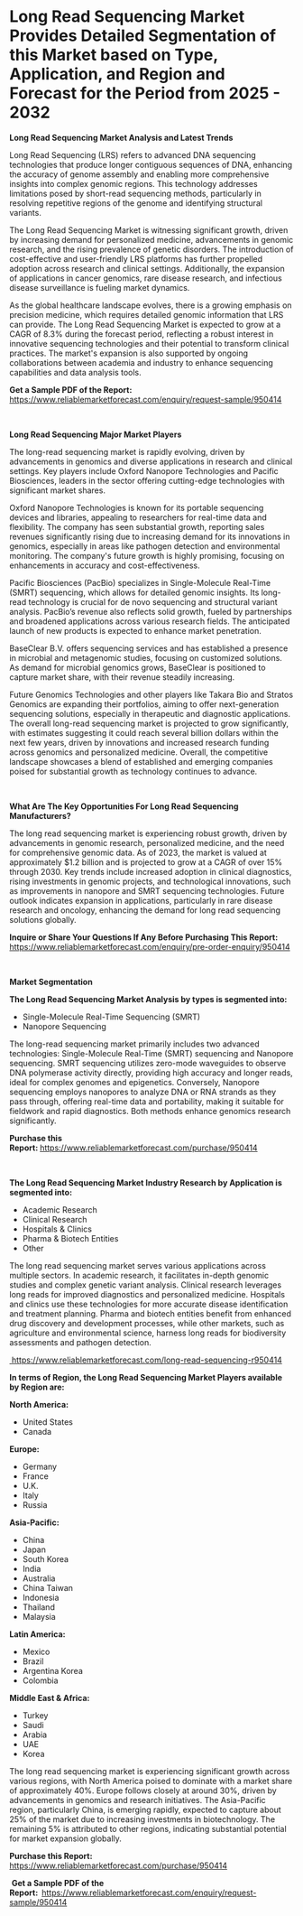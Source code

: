 <p><h1>Long Read Sequencing Market Provides Detailed Segmentation of this Market based on Type, Application, and Region and Forecast for the Period from 2025 - 2032</h1></p><p><strong>Long Read Sequencing Market Analysis and Latest Trends</strong></p>
<p><p>Long Read Sequencing (LRS) refers to advanced DNA sequencing technologies that produce longer contiguous sequences of DNA, enhancing the accuracy of genome assembly and enabling more comprehensive insights into complex genomic regions. This technology addresses limitations posed by short-read sequencing methods, particularly in resolving repetitive regions of the genome and identifying structural variants.</p><p>The Long Read Sequencing Market is witnessing significant growth, driven by increasing demand for personalized medicine, advancements in genomic research, and the rising prevalence of genetic disorders. The introduction of cost-effective and user-friendly LRS platforms has further propelled adoption across research and clinical settings. Additionally, the expansion of applications in cancer genomics, rare disease research, and infectious disease surveillance is fueling market dynamics.</p><p>As the global healthcare landscape evolves, there is a growing emphasis on precision medicine, which requires detailed genomic information that LRS can provide. The Long Read Sequencing Market is expected to grow at a CAGR of 8.3% during the forecast period, reflecting a robust interest in innovative sequencing technologies and their potential to transform clinical practices. The market's expansion is also supported by ongoing collaborations between academia and industry to enhance sequencing capabilities and data analysis tools.</p></p>
<p><strong>Get a Sample PDF of the Report:&nbsp;</strong> <a href="https://www.reliablemarketforecast.com/enquiry/request-sample/950414?utm_campaign=3541&utm_medium=2&utm_source=Github&utm_content=ia&utm_term=17042025&utm_id=long-read-sequencing">https://www.reliablemarketforecast.com/enquiry/request-sample/950414</a></p>
<p>&nbsp;</p>
<p><strong>Long Read Sequencing Major Market Players</strong></p>
<p><p>The long-read sequencing market is rapidly evolving, driven by advancements in genomics and diverse applications in research and clinical settings. Key players include Oxford Nanopore Technologies and Pacific Biosciences, leaders in the sector offering cutting-edge technologies with significant market shares.</p><p>Oxford Nanopore Technologies is known for its portable sequencing devices and libraries, appealing to researchers for real-time data and flexibility. The company has seen substantial growth, reporting sales revenues significantly rising due to increasing demand for its innovations in genomics, especially in areas like pathogen detection and environmental monitoring. The company's future growth is highly promising, focusing on enhancements in accuracy and cost-effectiveness.</p><p>Pacific Biosciences (PacBio) specializes in Single-Molecule Real-Time (SMRT) sequencing, which allows for detailed genomic insights. Its long-read technology is crucial for de novo sequencing and structural variant analysis. PacBio’s revenue also reflects solid growth, fueled by partnerships and broadened applications across various research fields. The anticipated launch of new products is expected to enhance market penetration.</p><p>BaseClear B.V. offers sequencing services and has established a presence in microbial and metagenomic studies, focusing on customized solutions. As demand for microbial genomics grows, BaseClear is positioned to capture market share, with their revenue steadily increasing.</p><p>Future Genomics Technologies and other players like Takara Bio and Stratos Genomics are expanding their portfolios, aiming to offer next-generation sequencing solutions, especially in therapeutic and diagnostic applications. The overall long-read sequencing market is projected to grow significantly, with estimates suggesting it could reach several billion dollars within the next few years, driven by innovations and increased research funding across genomics and personalized medicine. Overall, the competitive landscape showcases a blend of established and emerging companies poised for substantial growth as technology continues to advance.</p></p>
<p>&nbsp;</p>
<p><strong>What Are The Key Opportunities For Long Read Sequencing Manufacturers?</strong></p>
<p><p>The long read sequencing market is experiencing robust growth, driven by advancements in genomic research, personalized medicine, and the need for comprehensive genomic data. As of 2023, the market is valued at approximately $1.2 billion and is projected to grow at a CAGR of over 15% through 2030. Key trends include increased adoption in clinical diagnostics, rising investments in genomic projects, and technological innovations, such as improvements in nanopore and SMRT sequencing technologies. Future outlook indicates expansion in applications, particularly in rare disease research and oncology, enhancing the demand for long read sequencing solutions globally.</p></p>
<p><strong>Inquire or Share Your Questions If Any Before Purchasing This Report:</strong> <a href="https://www.reliablemarketforecast.com/enquiry/pre-order-enquiry/950414?utm_campaign=3541&utm_medium=2&utm_source=Github&utm_content=ia&utm_term=17042025&utm_id=long-read-sequencing">https://www.reliablemarketforecast.com/enquiry/pre-order-enquiry/950414</a></p>
<p>&nbsp;</p>
<p><strong>Market Segmentation</strong></p>
<p><strong>The Long Read Sequencing Market Analysis by types is segmented into:</strong></p>
<p><ul><li>Single-Molecule Real-Time Sequencing (SMRT)</li><li>Nanopore Sequencing</li></ul></p>
<p><p>The long-read sequencing market primarily includes two advanced technologies: Single-Molecule Real-Time (SMRT) sequencing and Nanopore sequencing. SMRT sequencing utilizes zero-mode waveguides to observe DNA polymerase activity directly, providing high accuracy and longer reads, ideal for complex genomes and epigenetics. Conversely, Nanopore sequencing employs nanopores to analyze DNA or RNA strands as they pass through, offering real-time data and portability, making it suitable for fieldwork and rapid diagnostics. Both methods enhance genomics research significantly.</p></p>
<p><strong>Purchase this Report:&nbsp;</strong><a href="https://www.reliablemarketforecast.com/purchase/950414?utm_campaign=3541&utm_medium=2&utm_source=Github&utm_content=ia&utm_term=17042025&utm_id=long-read-sequencing">https://www.reliablemarketforecast.com/purchase/950414</a></p>
<p>&nbsp;</p>
<p><strong>The Long Read Sequencing Market Industry Research by Application is segmented into:</strong></p>
<p><ul><li>Academic Research</li><li>Clinical Research</li><li>Hospitals & Clinics</li><li>Pharma & Biotech Entities</li><li>Other</li></ul></p>
<p><p>The long read sequencing market serves various applications across multiple sectors. In academic research, it facilitates in-depth genomic studies and complex genetic variant analysis. Clinical research leverages long reads for improved diagnostics and personalized medicine. Hospitals and clinics use these technologies for more accurate disease identification and treatment planning. Pharma and biotech entities benefit from enhanced drug discovery and development processes, while other markets, such as agriculture and environmental science, harness long reads for biodiversity assessments and pathogen detection.</p></p>
<p><a href="https://www.reliablemarketforecast.com/long-read-sequencing-r950414?utm_campaign=3541&utm_medium=2&utm_source=Github&utm_content=ia&utm_term=17042025&utm_id=long-read-sequencing">&nbsp;https://www.reliablemarketforecast.com/long-read-sequencing-r950414</a></p>
<p><strong>In terms of Region, the Long Read Sequencing Market Players available by Region are:</strong></p>
<p>
    <p> <strong> North America: </strong>
        <ul>
            <li>United States</li>
            <li>Canada</li>
        </ul>
        </p> 
    <p> <strong> Europe: </strong>
        <ul>
            <li>Germany</li>
            <li>France</li>
            <li>U.K.</li>
            <li>Italy</li>
            <li>Russia</li>
        </ul>
        </p> 
    <p> <strong> Asia-Pacific: </strong>
        <ul>
            <li>China</li>
            <li>Japan</li>
            <li>South Korea</li>
            <li>India</li>
            <li>Australia</li>
            <li>China Taiwan</li>
            <li>Indonesia</li>
            <li>Thailand</li>
            <li>Malaysia</li>
        </ul>
        </p> 
    <p> <strong> Latin America: </strong>
        <ul>
            <li>Mexico</li>
            <li>Brazil</li>
            <li>Argentina Korea</li>
            <li>Colombia</li>
        </ul>
        </p> 
    <p> <strong> Middle East & Africa: </strong>
        <ul>
            <li>Turkey</li>
            <li>Saudi</li>
            <li>Arabia</li>
            <li>UAE</li>
            <li>Korea</li>
        </ul>
    </p>
    </p>
<p><p>The long read sequencing market is experiencing significant growth across various regions, with North America poised to dominate with a market share of approximately 40%. Europe follows closely at around 30%, driven by advancements in genomics and research initiatives. The Asia-Pacific region, particularly China, is emerging rapidly, expected to capture about 25% of the market due to increasing investments in biotechnology. The remaining 5% is attributed to other regions, indicating substantial potential for market expansion globally.</p></p>
<p><strong>Purchase this Report: </strong><a href="https://www.reliablemarketforecast.com/purchase/950414?utm_campaign=3541&utm_medium=2&utm_source=Github&utm_content=ia&utm_term=17042025&utm_id=long-read-sequencing">https://www.reliablemarketforecast.com/purchase/950414</a></p>
<p>&nbsp;<strong>Get a Sample PDF of the Report:&nbsp;&nbsp;</strong><a href="https://www.reliablemarketforecast.com/enquiry/request-sample/950414?utm_campaign=3541&utm_medium=2&utm_source=Github&utm_content=ia&utm_term=17042025&utm_id=long-read-sequencing">https://www.reliablemarketforecast.com/enquiry/request-sample/950414</a></p>
<p><strong></strong></p>
<p><p></p><p></p><p></p></p>